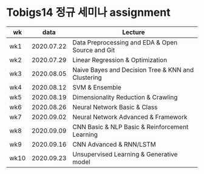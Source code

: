 # Tobigs14 정규 세미나 assignment

|wk |data|Lecture|
|---|----------|----------------------------------------------|
|wk1|2020.07.22|Data Preprocessing and EDA & Open Source and Git|
|wk2|2020.07.29|Linear Regression & Optimization|
|wk3|2020.08.05|Naive Bayes and Decision Tree & KNN and Clustering|
|wk4|2020.08.12|SVM & Ensemble|
|wk5|2020.08.19|Dimensionality Reduction & Crawling|
|wk6|2020.08.26|Neural Network Basic & Class|
|wk7|2020.09.02|Neural Network Advanced & Framework|
|wk8|2020.09.09|CNN Basic & NLP Basic & Reinforcement Learning|
|wk9|2020.09.16|CNN Advanced & RNN/LSTM|
|wk10|2020.09.23|Unsupervised Learning & Generative model|
